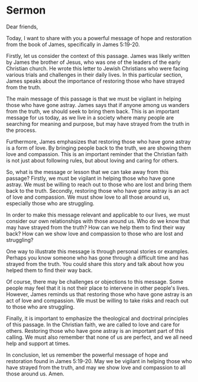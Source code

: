 # Sermon

Dear friends,

Today, I want to share with you a powerful message of hope and restoration from the book of James, specifically in James 5:19-20.

Firstly, let us consider the context of this passage. James was likely written by James the brother of Jesus, who was one of the leaders of the early Christian church. He wrote this letter to Jewish Christians who were facing various trials and challenges in their daily lives. In this particular section, James speaks about the importance of restoring those who have strayed from the truth.

The main message of this passage is that we must be vigilant in helping those who have gone astray. James says that if anyone among us wanders from the truth, we should seek to bring them back. This is an important message for us today, as we live in a society where many people are searching for meaning and purpose, but may have strayed from the truth in the process.

Furthermore, James emphasizes that restoring those who have gone astray is a form of love. By bringing people back to the truth, we are showing them love and compassion. This is an important reminder that the Christian faith is not just about following rules, but about loving and caring for others.

So, what is the message or lesson that we can take away from this passage? Firstly, we must be vigilant in helping those who have gone astray. We must be willing to reach out to those who are lost and bring them back to the truth. Secondly, restoring those who have gone astray is an act of love and compassion. We must show love to all those around us, especially those who are struggling.

In order to make this message relevant and applicable to our lives, we must consider our own relationships with those around us. Who do we know that may have strayed from the truth? How can we help them to find their way back? How can we show love and compassion to those who are lost and struggling?

One way to illustrate this message is through personal stories or examples. Perhaps you know someone who has gone through a difficult time and has strayed from the truth. You could share this story and talk about how you helped them to find their way back.

Of course, there may be challenges or objections to this message. Some people may feel that it is not their place to intervene in other people's lives. However, James reminds us that restoring those who have gone astray is an act of love and compassion. We must be willing to take risks and reach out to those who are struggling.

Finally, it is important to emphasize the theological and doctrinal principles of this passage. In the Christian faith, we are called to love and care for others. Restoring those who have gone astray is an important part of this calling. We must also remember that none of us are perfect, and we all need help and support at times.

In conclusion, let us remember the powerful message of hope and restoration found in James 5:19-20. May we be vigilant in helping those who have strayed from the truth, and may we show love and compassion to all those around us. Amen.